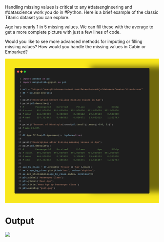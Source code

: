 Handling missing values is critical to any #dataengineering and #datascience work you do in #Python. Here is a brief example of the classic Titanic dataset you can explore. 

Age has nearly 1 in 5 missing values. We can fill these with the average to get a more complete picture with just a few lines of code. 

Would you like to see more advanced methods for imputing or filling missing values? How would you handle the missing values in Cabin or Embarked?

<img src="../../static/0014.png" />

# Output

<img src="plog.png" />
